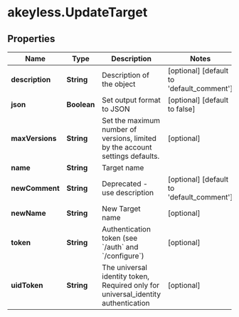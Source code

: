 # akeyless.UpdateTarget

## Properties

Name | Type | Description | Notes
------------ | ------------- | ------------- | -------------
**description** | **String** | Description of the object | [optional] [default to &#39;default_comment&#39;]
**json** | **Boolean** | Set output format to JSON | [optional] [default to false]
**maxVersions** | **String** | Set the maximum number of versions, limited by the account settings defaults. | [optional] 
**name** | **String** | Target name | 
**newComment** | **String** | Deprecated - use description | [optional] [default to &#39;default_comment&#39;]
**newName** | **String** | New Target name | [optional] 
**token** | **String** | Authentication token (see &#x60;/auth&#x60; and &#x60;/configure&#x60;) | [optional] 
**uidToken** | **String** | The universal identity token, Required only for universal_identity authentication | [optional] 



